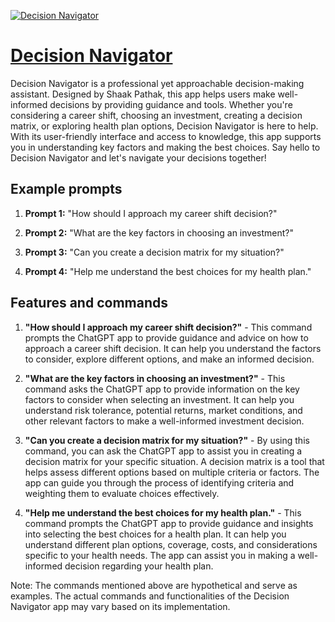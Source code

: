 [![Decision Navigator](https://files.oaiusercontent.com/file-Yn02QFEZNWlKSrJyjiFPbij6?se=2123-10-18T14%3A10%3A58Z&sp=r&sv=2021-08-06&sr=b&rscc=max-age%3D31536000%2C%20immutable&rscd=attachment%3B%20filename%3D65a2e51d-a3c7-480c-abad-9c0ec955b299.png&sig=IZUfl5oYJzw4tUBd9BwYuznx5Zy5JibjK2IHSgIVuH8%3D)](https://chat.openai.com/g/g-sH2TUY4Ab-decision-navigator)

# [Decision Navigator](https://chat.openai.com/g/g-sH2TUY4Ab-decision-navigator)

Decision Navigator is a professional yet approachable decision-making assistant. Designed by Shaak Pathak, this app helps users make well-informed decisions by providing guidance and tools. Whether you're considering a career shift, choosing an investment, creating a decision matrix, or exploring health plan options, Decision Navigator is here to help. With its user-friendly interface and access to knowledge, this app supports you in understanding key factors and making the best choices. Say hello to Decision Navigator and let's navigate your decisions together!

## Example prompts

1. **Prompt 1:** "How should I approach my career shift decision?"

2. **Prompt 2:** "What are the key factors in choosing an investment?"

3. **Prompt 3:** "Can you create a decision matrix for my situation?"

4. **Prompt 4:** "Help me understand the best choices for my health plan."

## Features and commands

1. **"How should I approach my career shift decision?"** - This command prompts the ChatGPT app to provide guidance and advice on how to approach a career shift decision. It can help you understand the factors to consider, explore different options, and make an informed decision.

2. **"What are the key factors in choosing an investment?"** - This command asks the ChatGPT app to provide information on the key factors to consider when selecting an investment. It can help you understand risk tolerance, potential returns, market conditions, and other relevant factors to make a well-informed investment decision.

3. **"Can you create a decision matrix for my situation?"** - By using this command, you can ask the ChatGPT app to assist you in creating a decision matrix for your specific situation. A decision matrix is a tool that helps assess different options based on multiple criteria or factors. The app can guide you through the process of identifying criteria and weighting them to evaluate choices effectively.

4. **"Help me understand the best choices for my health plan."** - This command prompts the ChatGPT app to provide guidance and insights into selecting the best choices for a health plan. It can help you understand different plan options, coverage, costs, and considerations specific to your health needs. The app can assist you in making a well-informed decision regarding your health plan.

Note: The commands mentioned above are hypothetical and serve as examples. The actual commands and functionalities of the Decision Navigator app may vary based on its implementation.